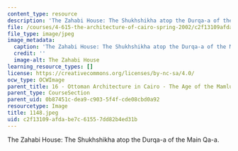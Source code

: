 ```yaml
---
content_type: resource
description: 'The Zahabi House: The Shukhshikha atop the Durqa-a of the Main Qa-a.'
file: /courses/4-615-the-architecture-of-cairo-spring-2002/c2f13109afdabe7c61557dd82b4ed31b_1148.jpeg
file_type: image/jpeg
image_metadata:
  caption: 'The Zahabi House: The Shukhshikha atop the Durqa-a of the Main Qa-a.'
  credit: ''
  image-alt: The Zahabi House
learning_resource_types: []
license: https://creativecommons.org/licenses/by-nc-sa/4.0/
ocw_type: OCWImage
parent_title: 16 - Ottoman Architecture in Cairo - The Age of the Mamluk Beys
parent_type: CourseSection
parent_uid: 0b87451c-dea9-c903-5f4f-cde08cbd0a92
resourcetype: Image
title: 1148.jpeg
uid: c2f13109-afda-be7c-6155-7dd82b4ed31b
---
```

The Zahabi House: The Shukhshikha atop the Durqa-a of the Main Qa-a.